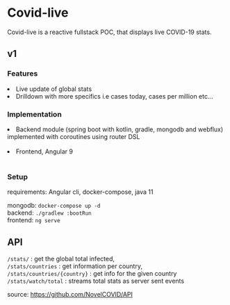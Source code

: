 # Covid-live

Covid-live is a reactive fullstack POC, that displays live COVID-19 stats.
<br>

## v1
### Features
<li> Live update of global stats </li>
<li> Drilldown with more specifics i.e cases today, cases per million etc... </li>


### Implementation
<li> Backend module (spring boot with kotlin, gradle, mongodb and webflux) implemented with coroutines using 
 router DSL </li>
<br>
<li> Frontend, Angular 9 </li>
<br>

### Setup
requirements: Angular cli, docker-compose, java 11

mongodb:
```docker-compose up -d```
<br>
backend:
```./gradlew :bootRun```
<br>
frontend:
```ng serve```

## API
```/stats/``` : get the global total infected, <br> 
```/stats/countries``` : get information per country, <br>
```/stats/countries/{country}``` : get info for the given country <br>
```/stats/watch/total``` : streams total stats as server sent events

source: 
https://github.com/NovelCOVID/API
